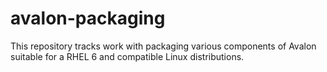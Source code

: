 avalon-packaging
================

This repository tracks work with packaging various components of Avalon suitable for a RHEL 6 and compatible Linux distributions.